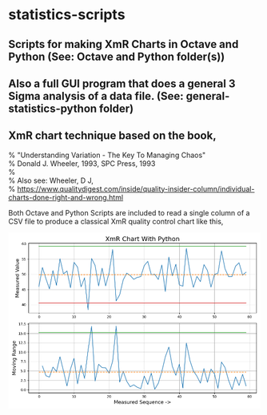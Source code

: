 # statistics-scripts  
  
## Scripts for making XmR Charts in Octave and Python  (See: Octave and Python folder(s))  
  
## Also a full GUI program that does a general 3 Sigma analysis of a data file. (See: general-statistics-python folder)  
  
## XmR chart technique based on the book,  
  
% "Understanding Variation - The Key To Managing Chaos"  
% Donald J. Wheeler, 1993, SPC Press, 1993  
%  
% Also see: Wheeler, D J,  
% https://www.qualitydigest.com/inside/quality-insider-column/individual-charts-done-right-and-wrong.html  
  
    
Both Octave and Python Scripts are included to read a single column of a CSV file to produce a classical XmR quality control chart like this,
  
![Image](https://github.com/Hagtronics/statistics-scripts/blob/main/Figure_1.png)
